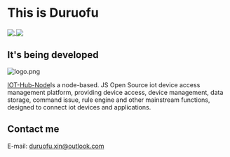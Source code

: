 # This is Duruofu

<a href="https://github.com/DuRuofu">
  <img align="center" src="https://duruofu-readme-start.vercel.app/api?username=Duruofu&count_private=true&show_icons=true&theme=dark" />
</a>
<a href="https://github.com/DuRuofu">
  <img align="center" src="https://duruofu-readme-start.vercel.app/api/top-langs/?username=Duruofu&langs_count=8&theme=dark&count_private=true&layout=compact&hide=Assembly&card_width=280" />
</a>

## It's being developed

![logo.png](https://image-1308319148.cos.ap-chengdu.myqcloud.com/main/logo.png)

[IOT-Hub-Node](https://github.com/HubConnectors/IoT-Hub-Node)Is a node-based. JS Open Source iot device access management platform, providing device access, device management, data storage, command issue, rule engine and other mainstream functions, designed to connect iot devices and applications.

## Contact me
E-mail: duruofu.xin@outlook.com
